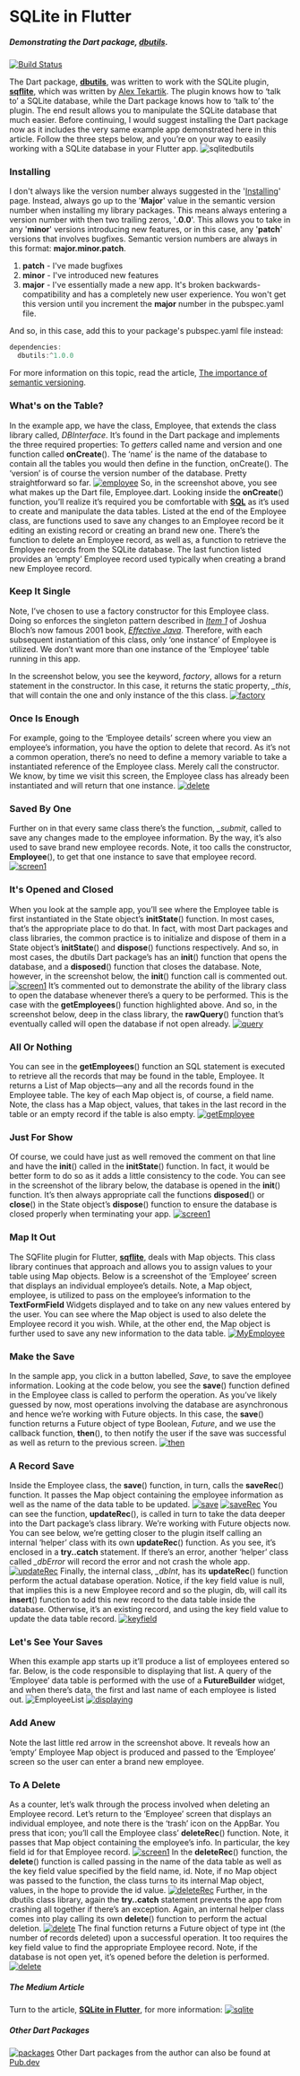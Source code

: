 # SQLite in Flutter
##### Demonstrating the Dart package, [**dbutils**](https://pub.dev/packages/dbutils).
[![Build Status](https://travis-ci.org/AndriousSolutions/dbutils.svg?branch=master)](https://travis-ci.org/AndriousSolutions/dbutils)

The Dart package, [**dbutils**](https://pub.dev/packages/dbutils), was written to work with the SQLite plugin, [**sqflite**](https://pub.dev/packages/sqflite), which was written by [Alex Tekartik](https://github.com/tekartik/sqflite). The plugin knows how to ‘talk to’ a SQLite database, while the Dart package knows how to ‘talk to’ the plugin. The end result allows you to manipulate the SQLite database that much easier. Before continuing, I would suggest installing the Dart package now as it includes the very same example app demonstrated here in this article. Follow the three steps below, and you’re on your way to easily working with a SQLite database in your Flutter app.
![sqlitedbutils](https://user-images.githubusercontent.com/32497443/48977150-cfe2ab00-f062-11e8-9e84-483ca902df98.png)
### Installing
I don't always like the version number always suggested in the '[Installing](https://pub.dev/packages/dbutils#-installing-tab-)' page.
Instead, always go up to the '**Major**' value in the semantic version number when installing my library packages. This means always entering a version number with then two trailing zeros, '**.0.0**'. This allows you to take in any '**minor**' versions introducing new features, or in this case, any '**patch**' versions that involves bugfixes. Semantic version numbers are always in this format: **major.minor.patch**. 

1. **patch** - I've made bugfixes
2. **minor** - I've introduced new features
3. **major** - I've essentially made a new app. It's broken backwards-compatibility and has a completely new user experience. You won't get this version until you increment the **major** number in the pubspec.yaml file.

And so, in this case, add this to your package's pubspec.yaml file instead:
```javascript
dependencies:
  dbutils:^1.0.0
```
For more information on this topic, read the article, [The importance of semantic versioning](https://medium.com/@xabaras/the-importance-of-semantic-versioning-9b78e8e59bba).

### What's on the Table?
In the example app, we have the class, Employee, that extends the class library called, *DBInterface*. It’s found in the Dart package and implements the three required properties: To *getters* called name and version and one function called **onCreate**(). The ‘name’ is the name of the database to contain all the tables you would then define in the function, onCreate(). The ‘version’ is of course the version number of the database. Pretty straightforward so far.
[![employee](https://user-images.githubusercontent.com/32497443/60780201-0c02e180-a103-11e9-9d6d-96e54ce58ddb.jpg)](https://github.com/AndriousSolutions/dbutils/blob/832c7204c1f091d9305fd36252a268c6bf4c0482/example/employee.dart#L22)
So, in the screenshot above, you see what makes up the Dart file, Employee.dart. Looking inside the **onCreate**() function, you’ll realize it’s required you be comfortable with [**SQL**](https://en.wikipedia.org/wiki/SQL) as it’s used to create and manipulate the data tables. Listed at the end of the Employee class, are functions used to save any changes to an Employee record be it editing an existing record or creating an brand new one. There’s the function to delete an Employee record, as well as, a function to retrieve the Employee records from the SQLite database. The last function listed provides an ‘empty’ Employee record used typically when creating a brand new Employee record.
### Keep It Single
Note, I’ve chosen to use a factory constructor for this Employee class. Doing so enforces the singleton pattern described in [*Item 1*](http://www.informit.com/articles/article.aspx?p=1216151) of Joshua Bloch’s now famous 2001 book, [*Effective Java*](https://www.oreilly.com/library/view/effective-java-3rd/9780134686097/). Therefore, with each subsequent instantiation of this class, only ‘one instance’ of Employee is utilized. We don’t want more than one instance of the ‘Employee’ table running in this app.   

In the screenshot below, you see the keyword, *factory*, allows for a return statement in the constructor. In this case, it returns the static property, *_this*, that will contain the one and only instance of the this class.
[![factory](https://user-images.githubusercontent.com/32497443/60780495-520c7500-a104-11e9-8c2a-193e680d52ba.jpg)](https://github.com/AndriousSolutions/dbutils/blob/832c7204c1f091d9305fd36252a268c6bf4c0482/example/employee.dart#L28)
### Once Is Enough
For example, going to the ‘Employee details’ screen where you view an employee’s information, you have the option to delete that record. As it’s not a common operation, there’s no need to define a memory variable to take a instantiated reference of the Employee class. Merely call the constructor. We know, by time we visit this screen, the Employee class has already been instantiated and will return that one instance.
[![delete](https://user-images.githubusercontent.com/32497443/60780908-eaefc000-a105-11e9-8b7c-3d4e62b7e768.jpg)](https://github.com/AndriousSolutions/dbutils/blob/832c7204c1f091d9305fd36252a268c6bf4c0482/example/employeedetail.dart#L36)
### Saved By One
Further on in that every same class there’s the function, *_submit*, called to save any changes made to the employee information. By the way, it’s also used to save brand new employee records. Note, it too calls the constructor, **Employee**(), to get that one instance to save that employee record.
[![screen1](https://user-images.githubusercontent.com/32497443/60781014-4e79ed80-a106-11e9-8307-34f04d4997af.jpg)](https://github.com/AndriousSolutions/dbutils/blob/832c7204c1f091d9305fd36252a268c6bf4c0482/example/employeedetail.dart#L84)

### It's Opened and Closed
When you look at the sample app, you’ll see where the Employee table is first instantiated in the State object’s **initState**() function. In most cases, that’s the appropriate place to do that. In fact, with most Dart packages and class libraries, the common practice is to initialize and dispose of them in a State object’s **initState**() and **dispose**() functions respectively. And so, in most cases, the dbutils Dart package’s has an **init**() function that opens the database, and a **disposed**() function that closes the database. Note, however, in the screenshot below, the **init**() function call is commented out.
[![screen1](https://user-images.githubusercontent.com/32497443/60781158-d52eca80-a106-11e9-8f01-4c0a24beb5fc.jpg)](https://github.com/AndriousSolutions/dbutils/blob/832c7204c1f091d9305fd36252a268c6bf4c0482/example/employeelist.dart#L35)
It’s commented out to demonstrate the ability of the library class to open the database whenever there’s a query to be performed. This is the case with the **getEmployees**() function highlighted above. And so, in the screenshot below, deep in the class library, the **rawQuery**() function that’s eventually called will open the database if not open already.
[![query](https://user-images.githubusercontent.com/32497443/60781236-2b037280-a107-11e9-94fb-e634975f2419.jpg)](https://github.com/AndriousSolutions/dbutils/blob/10ef1d77d6446730af0afac7d007bb660bec59e0/lib/src/sqlite/DBInterface.dart#L521)
### All Or Nothing
You can see in the **getEmployees**() function an SQL statement is executed to retrieve all the records that may be found in the table, Employee. It returns a List of Map objects—any and all the records found in the Employee table. The key of each Map object is, of course, a field name. Note, the class has a Map object, values, that takes in the last record in the table or an empty record if the table is also empty.
[![getEmployee](https://user-images.githubusercontent.com/32497443/60781367-b3821300-a107-11e9-9803-014c4f0286b8.jpg)](https://github.com/AndriousSolutions/dbutils/blob/832c7204c1f091d9305fd36252a268c6bf4c0482/example/employee.dart#L75)
### Just For Show
Of course, we could have just as well removed the comment on that line and have the **init**() called in the **initState**() function. In fact, it would be better form to do so as it adds a little consistency to the code. You can see in the screenshot of the library below, the database is opened in the **init**() function. It’s then always appropriate call the functions **disposed**() or **close**() in the State object’s **dispose**() function to ensure the database is closed properly when terminating your app.
[![screen1](https://user-images.githubusercontent.com/32497443/60781437-12e02300-a108-11e9-8e02-17d155199316.jpg)](https://github.com/AndriousSolutions/dbutils/blob/10ef1d77d6446730af0afac7d007bb660bec59e0/lib/src/sqlite/DBInterface.dart#L92)

### Map It Out
The SQFlite plugin for Flutter, [**sqflite**](https://pub.dev/packages/sqflite), deals with Map objects. This class library continues that approach and allows you to assign values to your table using Map objects. Below is a screenshot of the ‘Employee’ screen that displays an individual employee’s details. Note, a Map object, employee, is utilized to pass on the employee’s information to the **TextFormField** Widgets displayed and to take on any new values entered by the user. You can see where the Map object is used to also delete the Employee record it you wish. While, at the other end, the Map object is further used to save any new information to the data table.
[![MyEmployee](https://user-images.githubusercontent.com/32497443/60781572-9a2d9680-a108-11e9-9ab8-8d80a9c67605.jpg)](https://github.com/AndriousSolutions/dbutils/blob/832c7204c1f091d9305fd36252a268c6bf4c0482/example/employeelist.dart#L28)
### Make the Save
In the sample app, you click in a button labelled, *Save*, to save the employee information. Looking at the code below, you see the **save**() function defined in the Employee class is called to perform the operation. As you’ve likely guessed by now, most operations involving the database are asynchronous and hence we’re working with Future objects. In this case, the **save**() function returns a Future object of type Boolean, *Future<bool>*, and we use the callback function, **then**(), to then notify the user if the save was successful as well as return to the previous screen.
[![then](https://user-images.githubusercontent.com/32497443/60781803-7585ee80-a109-11e9-9f31-ed2c2b73b606.jpg)](https://github.com/AndriousSolutions/dbutils/blob/832c7204c1f091d9305fd36252a268c6bf4c0482/example/employeedetail.dart#L98)
### A Record Save
Inside the Employee class, the **save**() function, in turn, calls the **saveRec**() function. It passes the Map object containing the employee information as well as the name of the data table to be updated.
[![save](https://user-images.githubusercontent.com/32497443/60781854-b8e05d00-a109-11e9-8e1a-6219efe39a61.jpg)](https://github.com/AndriousSolutions/dbutils/blob/832c7204c1f091d9305fd36252a268c6bf4c0482/example/employee.dart#L67)
[![saveRec](https://user-images.githubusercontent.com/32497443/60781876-d9a8b280-a109-11e9-8dd8-c7cbf25e1231.jpg)](https://github.com/AndriousSolutions/dbutils/blob/10ef1d77d6446730af0afac7d007bb660bec59e0/lib/src/sqlite/DBInterface.dart#L162)
You can see the function, **updateRec**(), is called in turn to take the data deeper into the Dart package’s class library. We’re working with Future objects now. You can see below, we’re getting closer to the plugin itself calling an internal ‘helper’ class with its own **updateRec**() function. As you see, it’s enclosed in a **try..catch** statement. If there’s an error, another ‘helper’ class called *_dbError* will record the error and not crash the whole app.
[![updateRec](https://user-images.githubusercontent.com/32497443/60781968-3b691c80-a10a-11e9-8e92-f54d35522a7b.jpg)](https://github.com/AndriousSolutions/dbutils/blob/10ef1d77d6446730af0afac7d007bb660bec59e0/lib/src/sqlite/DBInterface.dart#L184)
Finally, the internal class, *_dbInt*, has its **updateRec**() function perform the actual database operation. Notice, if the key field value is null, that implies this is a new Employee record and so the plugin, db, will call its **insert**() function to add this new record to the data table inside the database. Otherwise, it’s an existing record, and using the key field value to update the data table record.
[![keyfield](https://user-images.githubusercontent.com/32497443/60782032-79fed700-a10a-11e9-97d8-38251387c17b.jpg)](https://github.com/AndriousSolutions/dbutils/blob/10ef1d77d6446730af0afac7d007bb660bec59e0/lib/src/sqlite/DBInterface.dart#L494)
### Let's See Your Saves
When this example app starts up it’ll produce a list of employees entered so far. Below, is the code responsible to displaying that list. A query of the ‘Employee’ data table is performed with the use of a **FutureBuilder** widget, and when there’s data, the first and last name of each employee is listed out.
![EmployeeList](https://user-images.githubusercontent.com/32497443/60782108-e4177c00-a10a-11e9-9b22-a4e28552a85e.jpg)
[![displaying](https://user-images.githubusercontent.com/32497443/60782140-1cb75580-a10b-11e9-8a38-5146bf779dc5.jpg)](https://github.com/AndriousSolutions/dbutils/blob/832c7204c1f091d9305fd36252a268c6bf4c0482/example/employeelist.dart#L50)
### Add Anew
Note the last little red arrow in the screenshot above. It reveals how an ‘empty’ Employee Map object is produced and passed to the ‘Employee’ screen so the user can enter a brand new employee.
### To A Delete
As a counter, let’s walk through the process involved when deleting an Employee record. Let’s return to the ‘Employee’ screen that displays an individual employee, and note there is the ‘trash’ icon on the AppBar. You press that icon; you’ll call the Employee class’ **deleteRec**() function. Note, it passes that Map object containing the employee’s info. In particular, the key field id for that Employee record.
[![screen1](https://user-images.githubusercontent.com/32497443/60782232-715ad080-a10b-11e9-8e64-a38ca925f890.jpg)](https://github.com/AndriousSolutions/dbutils/blob/832c7204c1f091d9305fd36252a268c6bf4c0482/example/employeedetail.dart#L28)
In the **deleteRec**() function, the **delete**() function is called passing in the name of the data table as well as the key field value specified by the field name, id. Note, if no Map object was passed to the function, the class turns to its internal Map object, values, in the hope to provide the id value.
[![deleteRec](https://user-images.githubusercontent.com/32497443/60782274-9c452480-a10b-11e9-97f4-c4dfd113809b.jpg)](https://github.com/AndriousSolutions/dbutils/blob/832c7204c1f091d9305fd36252a268c6bf4c0482/example/employee.dart#L67)
Further, in the dbutils class library, again the **try..catch** statement prevents the app from crashing all together if there’s an exception. Again, an internal helper class comes into play calling its own **delete**() function to perform the actual deletion.
[![delete](https://user-images.githubusercontent.com/32497443/60782324-d44c6780-a10b-11e9-9974-1fd0e4228dcd.jpg)](https://github.com/AndriousSolutions/dbutils/blob/832c7204c1f091d9305fd36252a268c6bf4c0482/lib/src/sqlite/DBInterface.dart#L228)
The final function returns a Future object of type int (the number of records deleted) upon a successful operation. It too requires the key field value to find the appropriate Employee record. Note, if the database is not open yet, it’s opened before the deletion is performed.
[![delete](https://user-images.githubusercontent.com/32497443/60782366-ff36bb80-a10b-11e9-90f0-665587501c63.jpg)](https://github.com/AndriousSolutions/dbutils/blob/832c7204c1f091d9305fd36252a268c6bf4c0482/lib/src/sqlite/DBInterface.dart#L521)
##### The Medium Article
Turn to the article, [**SQLite in Flutter**](https://medium.com/@greg.perry/sqlite-database-in-flutter-2ef1ef87e5af#8564), for more information:
[![sqlite](https://user-images.githubusercontent.com/32497443/49753883-ac367c00-fc82-11e8-8c04-3e2f56e8855c.png)](https://medium.com/@greg.perry/sqlite-database-in-flutter-2ef1ef87e5af#8564)
##### Other Dart Packages
[![packages](https://user-images.githubusercontent.com/32497443/64993716-5c818280-d89c-11e9-87b5-f35aee3e22f4.jpg)](https://pub.dev/packages?q=email%3Asupport%40andrioussolutions.com)
Other Dart packages from the author can also be found at [Pub.dev](https://pub.dev/packages?q=email%3Asupport%40andrioussolutions.com)
